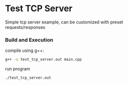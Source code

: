 # Test TCP Server
Simple tcp server example, can be customized with preset requests/responses

### Build and Execution
compile using g++:
```sh
g++ -o test_tcp_server.out main.cpp
```

run program
```sh
./test_tcp_server.out
```
